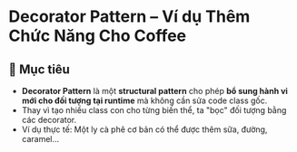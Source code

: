 # Decorator Pattern – Ví dụ Thêm Chức Năng Cho Coffee

## 🎯 Mục tiêu

* **Decorator Pattern** là một **structural pattern** cho phép **bổ sung hành vi mới cho đối tượng tại runtime** mà không cần sửa code class gốc.
* Thay vì tạo nhiều class con cho từng biến thể, ta "bọc" đối tượng bằng các decorator.
* Ví dụ thực tế: Một ly cà phê cơ bản có thể được thêm sữa, đường, caramel…
